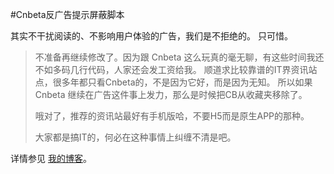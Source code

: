 #Cnbeta反广告提示屏蔽脚本

其实不干扰阅读的、不影响用户体验的广告，我们是不拒绝的。
只可惜。

>不准备再继续修改了。因为跟 Cnbeta 这么玩真的毫无聊，有这些时间我还不如多码几行代码，人家还会发工资给我。
>顺道求比较靠谱的IT界资讯站点，很多年都只看Cnbeta的，不是因为它好，而是因为无知。
>所以如果 Cnbeta 继续在广告这件事上发力，那么是时候把CB从收藏夹移除了。
>
>哦对了，推荐的资讯站最好有手机版哈，不要H5而是原生APP的那种。
> 
>大家都是搞IT的，何必在这种事情上纠缠不清是吧。


详情参见 [我的博客](http://blog.fishlee.net/2016/04/12/disable-cnbeta-anti-adblock/)。